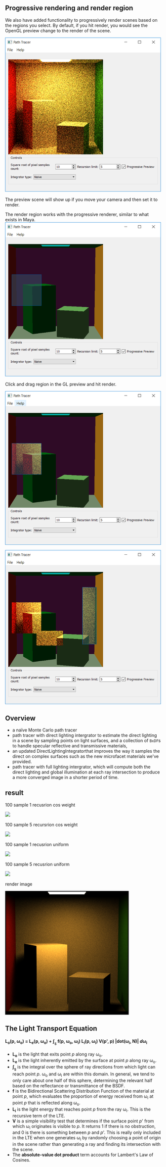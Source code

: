 
Progressive rendering and render region
---------------------------------------
We also have added functionality to progressively render scenes based on the regions you select. By default, if you hit render, you would see the OpenGL preview change to the render of the scene.

![](./img/guiImage.png)

The preview scene will show up if you move your camera and then set it to render.

The render region works with the progressive renderer, similar to what exists in Maya.
![](./img/renderRegionI.png)

Click and drag region in the GL preview and hit render.

![](./img/renderRegionII.png)

![](./img/renderRegionIII.png)


 Overview
------------
* a na&#239;ve Monte Carlo path tracer
* path tracer with direct lighting intergrator to estimate the direct lighting in a scene by sampling points
on light surfaces, and a collection of `BxDF`s to handle specular reflective and
transmissive materials, 
* an updated DirectLightingIntegratorthat improves the way it samples the direct on complex surfaces such as the new microfacet materials we've provided.
*  path tracer with full lighting intergrator, which will compute both the direct lighting 
and global illumination at each ray intersection to produce a more converged image in a shorter period of time.

result
------------------
100 sample 1 recusrion cos weight

![](./img/100Sample_1recursion_cos.png)

100 sample 5 recursrion cos weight

![](./img/100Sample_5recusion_cos.png)

100 sample 1 recusrion uniform

![](./img/100sample_1recursion_uniform.png)

100 sample 5 recusrion uniform

![](./img/100sample_5recursion_uniform.png)

render image

![](./img/smooth_render.png)



The Light Transport Equation
--------------
#### L<sub>o</sub>(p, &#969;<sub>o</sub>) = L<sub>e</sub>(p, &#969;<sub>o</sub>) + &#8747;<sub><sub>S</sub></sub> f(p, &#969;<sub>o</sub>, &#969;<sub>i</sub>) L<sub>i</sub>(p, &#969;<sub>i</sub>) V(p', p) |dot(&#969;<sub>i</sub>, N)| _d_&#969;<sub>i</sub>

* __L<sub>o</sub>__ is the light that exits point _p_ along ray &#969;<sub>o</sub>.
* __L<sub>e</sub>__ is the light inherently emitted by the surface at point _p_
along ray &#969;<sub>o</sub>.
* __&#8747;<sub><sub>S</sub></sub>__ is the integral over the sphere of ray
directions from which light can reach point _p_. &#969;<sub>o</sub> and
&#969;<sub>i</sub> are within this domain. In general, we tend to only care
about one half of this sphere, determining the relevant half based on the
reflectance or transmittance of the BSDF.
* __f__ is the Bidirectional Scattering Distribution Function of the material at
point _p_, which evaluates the proportion of energy received from
&#969;<sub>i</sub> at point _p_ that is reflected along &#969;<sub>o</sub>.
* __L<sub>i</sub>__ is the light energy that reaches point _p_ from the ray
&#969;<sub>i</sub>. This is the recursive term of the LTE.
* __V__ is a simple visibility test that determines if the surface point _p_' from
which &#969;<sub>i</sub> originates is visible to _p_. It returns 1 if there is
no obstruction, and 0 is there is something between _p_ and _p_'. This is really
only included in the LTE when one generates &#969;<sub>i</sub> by randomly
choosing a point of origin in the scene rather than generating a ray and finding
its intersection with the scene.
* The __absolute-value dot product__ term accounts for Lambert's Law of Cosines.














